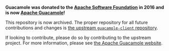 **Guacamole was donated to the [Apache Software Foundation](http://apache.org)
in 2016 and is now [Apache Guacamole](https://guacamole.apache.org)!**

This repository is now archived. The proper repository for all future
contributions and changes is [the upstream `guacamole-client`
repository](https://github.com/apache/guacamole-client/).

If looking to contribute, please do so by contributing to the upstream project.
For more information, please see [the Apache Guacamole website](https://guacamole.apache.org).
